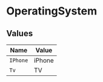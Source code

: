 # OperatingSystem


## Values

| Name     | Value    |
| -------- | -------- |
| `IPhone` | iPhone   |
| `Tv`     | TV       |
